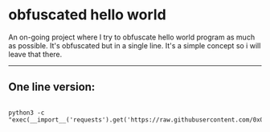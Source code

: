 # obfuscated hello world
An on-going project where I try to obfuscate hello world program as much as possible. It's obfuscated but in a single line. It's a simple concept so i will leave that there.
<hr>

<h2>One line version:</h2>



```
  
python3 -c "exec(__import__('requests').get('https://raw.githubusercontent.com/0x0elliot/obfuscated_hello_world/main/helloworld.py').text);"
  
```
